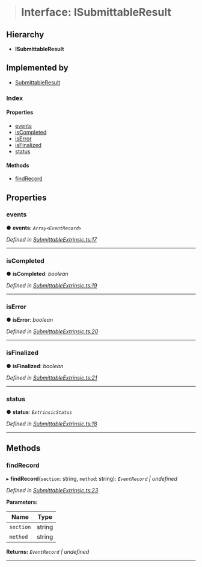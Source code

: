 > # Interface: ISubmittableResult

## Hierarchy

* **ISubmittableResult**

## Implemented by

* [SubmittableResult](../classes/_submittableextrinsic_.submittableresult.md)

### Index

#### Properties

* [events](_submittableextrinsic_.isubmittableresult.md#events)
* [isCompleted](_submittableextrinsic_.isubmittableresult.md#iscompleted)
* [isError](_submittableextrinsic_.isubmittableresult.md#iserror)
* [isFinalized](_submittableextrinsic_.isubmittableresult.md#isfinalized)
* [status](_submittableextrinsic_.isubmittableresult.md#status)

#### Methods

* [findRecord](_submittableextrinsic_.isubmittableresult.md#findrecord)

## Properties

###  events

● **events**: *`Array<EventRecord>`*

*Defined in [SubmittableExtrinsic.ts:17](https://github.com/polkadot-js/api/blob/ed19ba9/packages/api/src/SubmittableExtrinsic.ts#L17)*

___

###  isCompleted

● **isCompleted**: *boolean*

*Defined in [SubmittableExtrinsic.ts:19](https://github.com/polkadot-js/api/blob/ed19ba9/packages/api/src/SubmittableExtrinsic.ts#L19)*

___

###  isError

● **isError**: *boolean*

*Defined in [SubmittableExtrinsic.ts:20](https://github.com/polkadot-js/api/blob/ed19ba9/packages/api/src/SubmittableExtrinsic.ts#L20)*

___

###  isFinalized

● **isFinalized**: *boolean*

*Defined in [SubmittableExtrinsic.ts:21](https://github.com/polkadot-js/api/blob/ed19ba9/packages/api/src/SubmittableExtrinsic.ts#L21)*

___

###  status

● **status**: *`ExtrinsicStatus`*

*Defined in [SubmittableExtrinsic.ts:18](https://github.com/polkadot-js/api/blob/ed19ba9/packages/api/src/SubmittableExtrinsic.ts#L18)*

___

## Methods

###  findRecord

▸ **findRecord**(`section`: string, `method`: string): *`EventRecord` | undefined*

*Defined in [SubmittableExtrinsic.ts:23](https://github.com/polkadot-js/api/blob/ed19ba9/packages/api/src/SubmittableExtrinsic.ts#L23)*

**Parameters:**

Name | Type |
------ | ------ |
`section` | string |
`method` | string |

**Returns:** *`EventRecord` | undefined*

___